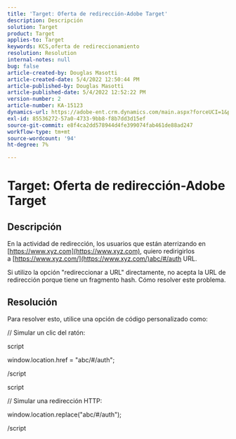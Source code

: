 ```yaml
---
title: 'Target: Oferta de redirección-Adobe Target'
description: Descripción
solution: Target
product: Target
applies-to: Target
keywords: KCS,oferta de redireccionamiento
resolution: Resolution
internal-notes: null
bug: false
article-created-by: Douglas Masotti
article-created-date: 5/4/2022 12:50:44 PM
article-published-by: Douglas Masotti
article-published-date: 5/4/2022 12:52:22 PM
version-number: 2
article-number: KA-15123
dynamics-url: https://adobe-ent.crm.dynamics.com/main.aspx?forceUCI=1&pagetype=entityrecord&etn=knowledgearticle&id=721ba4cb-a8cb-ec11-a7b6-6045bd00d7cd
exl-id: 85536272-57a0-4733-9bb8-f8b7dd3d15ef
source-git-commit: e8f4ca2dd578944d4fe399074fab461de88ad247
workflow-type: tm+mt
source-wordcount: '94'
ht-degree: 7%

---
```


# Target: Oferta de redirección-Adobe Target

## Descripción


En la actividad de redirección, los usuarios que están aterrizando en [https://www.xyz.com](https://www.xyz.com), quiero redirigirlos a [https://www.xyz.com/](https://www.xyz.com/)abc/#/auth URL.

Si utilizo la opción &quot;redireccionar a URL&quot; directamente, no acepta la URL de redirección porque tiene un fragmento hash. Cómo resolver este problema.


## Resolución


Para resolver esto, utilice una opción de código personalizado como:



// Simular un clic del ratón:

script

window.location.href = &quot;abc/#/auth&quot;;

/script

script



// Simular una redirección HTTP:

window.location.replace(&quot;abc/#/auth&quot;);

/script
